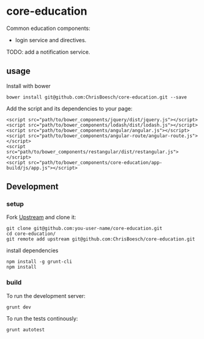 # core-education

Common education components:

- login service and directives.

TODO: add a notification service.


## usage

Install with bower
```
bower install git@github.com:ChrisBoesch/core-education.git --save
```

Add the script and its dependencies to your page:
```
<script src="path/to/bower_components/jquery/dist/jquery.js"></script>
<script src="path/to/bower_components/lodash/dist/lodash.js"></script>
<script src="path/to/bower_components/angular/angular.js"></script>
<script src="path/to/bower_components/angular-route/angular-route.js"></script>
<script src="path/to/bower_components/restangular/dist/restangular.js"></script>
<script src="path/to/bower_components/core-education/app-build/js/app.js"></script>
```


## Development

### setup

Fork [Upstream](https://github.com/ChrisBoesch/core-education) and clone it:
```
git clone git@github.com:you-user-name/core-education.git
cd core-education/
git remote add upstream git@github.com:ChrisBoesch/core-education.git
```

install dependencies
```
npm install -g grunt-cli
npm install
```


### build

To run the development server:
```
grunt dev
```

To run the tests continously:
```
grunt autotest
```
